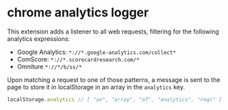 # chrome analytics logger

This extension adds a listener to all web requests, filtering for the
following analytics expressions:

* Google Analytics: `*://*.google-analytics.com/collect*`
* ComScore: `*://*.scorecardresearch.com/*`
* Omniture `*://*/b/ss/*`

Upon matching a request to one of those patterns, a message is sent to
the page to store it in localStorage in an array in the `analytics`
key.

```javascript
localStorage.analytics // [ "an", "array", "of", "analytics", "reqs" ]
```
